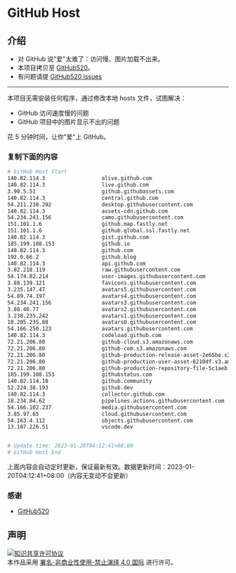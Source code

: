 # GitHub Host
## 介绍
- 对 GitHub 说"爱"太难了：访问慢、图片加载不出来。
- 本项目拷贝至 [GitHub520](https://github.com/521xueweihan/GitHub520)。
- 有问题请提 [GitHub520 issues](https://github.com/521xueweihan/GitHub520/issues/new)

---

本项目无需安装任何程序，通过修改本地 hosts 文件，试图解决：
- GitHub 访问速度慢的问题
- GitHub 项目中的图片显示不出的问题

花 5 分钟时间，让你"爱"上 GitHub。

### 复制下面的内容
```bash
# GitHub Host Start
140.82.114.3                  alive.github.com
140.82.114.3                  live.github.com
3.90.5.51                     github.githubassets.com
140.82.114.3                  central.github.com
54.211.230.202                desktop.githubusercontent.com
140.82.114.3                  assets-cdn.github.com
54.234.241.156                camo.githubusercontent.com
151.101.1.6                   github.map.fastly.net
151.101.1.6                   github.global.ssl.fastly.net
140.82.114.3                  gist.github.com
185.199.108.153               github.io
140.82.114.3                  github.com
192.0.66.2                    github.blog
140.82.114.3                  api.github.com
3.82.218.119                  raw.githubusercontent.com
54.174.82.214                 user-images.githubusercontent.com
3.88.139.121                  favicons.githubusercontent.com
3.235.147.47                  avatars5.githubusercontent.com
54.89.74.197                  avatars4.githubusercontent.com
54.234.241.156                avatars3.githubusercontent.com
3.88.46.77                    avatars2.githubusercontent.com
3.238.235.242                 avatars1.githubusercontent.com
18.205.235.88                 avatars0.githubusercontent.com
54.166.250.123                avatars.githubusercontent.com
140.82.114.3                  codeload.github.com
72.21.206.80                  github-cloud.s3.amazonaws.com
72.21.206.80                  github-com.s3.amazonaws.com
72.21.206.80                  github-production-release-asset-2e65be.s3.amazonaws.com
72.21.206.80                  github-production-user-asset-6210df.s3.amazonaws.com
72.21.206.80                  github-production-repository-file-5c1aeb.s3.amazonaws.com
185.199.108.153               githubstatus.com
140.82.114.18                 github.community
52.224.38.193                 github.dev
140.82.114.3                  collector.github.com
18.234.84.62                  pipelines.actions.githubusercontent.com
54.166.102.237                media.githubusercontent.com
3.85.97.65                    cloud.githubusercontent.com
54.163.4.112                  objects.githubusercontent.com
13.107.226.51                 vscode.dev


# Update time: 2023-01-20T04:12:41+08:00
# GitHub Host End

```
上面内容会自动定时更新，保证最新有效。数据更新时间：2023-01-20T04:12:41+08:00（内容无变动不会更新）

### 感谢

- [GitHub520](https://github.com/521xueweihan/GitHub520)

## 声明
<a rel="license" href="https://creativecommons.org/licenses/by-nc-nd/4.0/deed.zh"><img alt="知识共享许可协议" style="border-width: 0" src="https://licensebuttons.net/l/by-nc-nd/4.0/88x31.png"></a><br>本作品采用 <a rel="license" href="https://creativecommons.org/licenses/by-nc-nd/4.0/deed.zh">署名-非商业性使用-禁止演绎 4.0 国际</a> 进行许可。